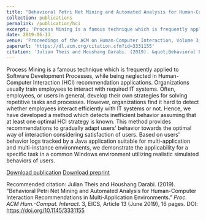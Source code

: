 ```yaml
---
title: "Behavioral Petri Net Mining and Automated Analysis for Human-Computer Interaction Recommendations in Multi-Application Environments"
collection: publications
permalink: /publication/hci
excerpt: 'Process Mining is a famous technique which is frequently applied to Software Development Processes, while being neglected in Human-Computer Interaction (HCI) recommendation applications. Organizations usually train employees to interact with required IT systems. Often, employees, or users in general, develop their own strategies for solving repetitive tasks and processes. However, organizations find it hard to detect whether employees interact efficiently with IT systems or not. Hence, we have developed a method which detects inefficient behavior assuming that at least one optimal HCI strategy is known. This method provides recommendations to gradually adapt users' behavior towards the optimal way of interaction considering satisfaction of users. Based on users' behavior logs tracked by a Java application suitable for multi-application and multi-instance environments, we demonstrate the applicability for a specific task in a common Windows environment utilizing realistic simulated behaviors of users.'
date: 2019-06-13
venue: 'Proceedings of the ACM on Human-Computer Interaction, Volume 3, EICS'
paperurl: 'https://dl.acm.org/citation.cfm?id=3331155'
citation: 'Julian Theis and Houshang Darabi. (2019). &quot;Behavioral Petri Net Mining and Automated Analysis for Human-Computer Interaction Recommendations in Multi-Application Environments.&quot; <i>Proc. ACM Hum.-Comput. Interact.</i> 3, EICS, Article 13 (June 2019), 16 pages. DOI: https://doi.org/10.1145/3331155'
---
```

Process Mining is a famous technique which is frequently applied to Software Development Processes, while being neglected in Human-Computer Interaction (HCI) recommendation applications. Organizations usually train employees to interact with required IT systems. Often, employees, or users in general, develop their own strategies for solving repetitive tasks and processes. However, organizations find it hard to detect whether employees interact efficiently with IT systems or not. Hence, we have developed a method which detects inefficient behavior assuming that at least one optimal HCI strategy is known. This method provides recommendations to gradually adapt users' behavior towards the optimal way of interaction considering satisfaction of users. Based on users' behavior logs tracked by a Java application suitable for multi-application and multi-instance environments, we demonstrate the applicability for a specific task in a common Windows environment utilizing realistic simulated behaviors of users.

[Download publication](https://dl.acm.org/citation.cfm?id=3331155)
[Download preprint](https://arxiv.org/pdf/1902.08740.pdf)

Recommended citation: Julian Theis and Houshang Darabi. (2019). &quot;Behavioral Petri Net Mining and Automated Analysis for Human-Computer Interaction Recommendations in Multi-Application Environments.&quot; <i>Proc. ACM Hum.-Comput. Interact.</i> 3, EICS, Article 13 (June 2019), 16 pages. DOI: https://doi.org/10.1145/3331155

